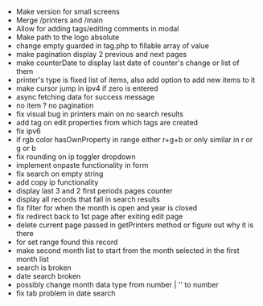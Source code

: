 -   Make version for small screens
-   Merge /printers and /main
-   Allow for adding tags/editing comments in modal
-   Make path to the logo absolute
-   change empty guarded in tag.php to fillable array of value
-   make pagination display 2 previous and next pages
-   make counterDate to display last date of counter's change or list of them
-   printer's type is fixed list of items, also add option to add new items to it
-   make cursor jump in ipv4 if zero is entered
-   async fetching data for success message
-   no item ? no pagination
-   fix visual bug in printers main on no search results
-   add tag on edit properties from which tags are created
-   fix ipv6
-   if rgb color hasOwnProperty in range either r+g+b or only similar in r or g or b
-   fix rounding on ip toggler dropdown
-   implement onpaste functionality in form
-   fix search on empty string
-   add copy ip functionality
-   display last 3 and 2 first periods pages counter
-   display all records that fall in search results
-   fix filter for when the month is open and year is closed
-   fix redirect back to 1st page after exiting edit page
-   delete current page passed in getPrinters method or figure out why it is there
-   for set range found this record
-   make second month list to start from the month selected in the first month list
-   search is broken
-   date search broken
-   possibly change month data type from number | '' to number
-   fix tab problem in date search
